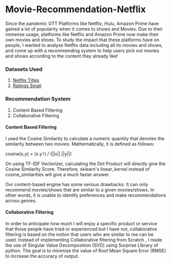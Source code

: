 # Movie-Recommendation-Netflix
Since the pandemic OTT Platforms like Netflix, Hulu, Amazon Prime have gained a lot of popularity when it comes to shows and Movies. 
Due to their immense usage, platforms like Netflix and Amazon Prime now make their own movies and shoes. To study the impact that these platforms have on people,
I wanted to analyze Netflix data including all its movies and shows, and come up with a recommending system to help users pick out movies and shows according to the 
content they already like!

### Datasets Used 
1. [Netflix Titles](https://github.com/vidhik2002/Movie-Recommendation-Netflix/blob/master/netflix_titles.csv)
2. [Ratings Small](https://github.com/vidhik2002/Movie-Recommendation-Netflix/blob/master/ratings_small.csv)

### Recommendation System
1. Content Based Filtering
2. Collaborative Filtering

#### Content Based Filtering
I used the Cosine Similarity to calculate a numeric quantity that denotes the similarity between two movies. Mathematically, it is defined as follows:

cosine(x,y) =   (x.y⊺) / (||x||.||y||)
            
On using TF-IDF Vectorizer, calculating the Dot Product will directly give  the Cosine Similarity Score. 
Therefore, sklearn's linear_kernel instead of cosine_similarities will give a much faster answer.

Our content-based engine has some serious drawbacks. It can only recommend movies/shows that are similar to a given movies/shows. In other words, it is unable to identify preferences and make recommendations across genres.

####  Collaborative Filtering
In order to anticipate how much I will enjoy a specific product or service that those people have tried or experienced but I have not, collaborative filtering is based on the notion that users who are similar to me can be used.
Instead of implementing Collaborative filtering from Scratch , I made the use of Singular Value Decomposition (SVD) using Surprise LIbrary of python.
The goal is to minimize the value of Root Mean Square Error (RMSE) to increase the accuracy of output.
